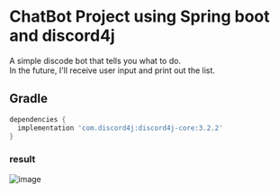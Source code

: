 # ChatBot Project using Spring boot and discord4j

A simple discode bot that tells you what to do.<br>
In the future, I'll receive user input and print out the list.

## Gradle
```gradle
dependencies {
  implementation 'com.discord4j:discord4j-core:3.2.2'
}
```

### result
![image](https://user-images.githubusercontent.com/82877211/171412028-5059ae22-a3f5-43e8-a10f-82d8b8cf0a44.png)
